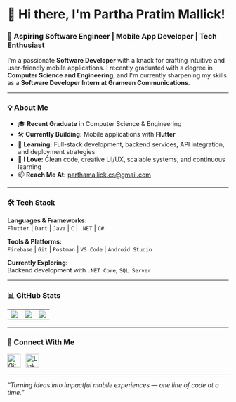 # 👋 Hi there, I'm Partha Pratim Mallick!

### 🚀 Aspiring Software Engineer | Mobile App Developer | Tech Enthusiast

I'm a passionate **Software Developer** with a knack for crafting intuitive and user-friendly mobile applications. I recently graduated with a degree in **Computer Science and Engineering**, and I'm currently sharpening my skills as a **Software Developer Intern at Grameen Communications**.

---

### 💡 About Me

- 🎓 **Recent Graduate** in Computer Science & Engineering  
- 🛠️ **Currently Building:** Mobile applications with **Flutter**  
- 🌱 **Learning:** Full-stack development, backend services, API integration, and deployment strategies  
- 💬 **I Love:** Clean code, creative UI/UX, scalable systems, and continuous learning  
- 📫 **Reach Me At:** [parthamallick.cs@gmail.com](mailto:parthamallick.cs@gmail.com)

---

### 🛠️ Tech Stack

**Languages & Frameworks:**  
`Flutter` | `Dart` | `Java` | `C` | `.NET` | `C#`  

**Tools & Platforms:**  
`Firebase` | `Git` | `Postman` | `VS Code` | `Android Studio`  

**Currently Exploring:**  
Backend development with `.NET Core`, `SQL Server`

---

### 📊 GitHub Stats

<table>
  <tr>
    <td><img src="https://github-readme-stats.vercel.app/api/top-langs/?username=parthamallick49&layout=compact&theme=default" /></td>
    <td><img src="https://github-readme-stats.vercel.app/api?username=parthamallick49&show_icons=true&theme=default&count_private=true" /></td>
    <td><img src="https://streak-stats.demolab.com?user=parthamallick49&theme=default" /></td>
  </tr>
</table>


---

### 🔗 Connect With Me

[<img src="https://cdn.jsdelivr.net/npm/simple-icons@3.0.1/icons/github.svg" alt="GitHub" height="30">](https://github.com/parthamallick49) &nbsp;
[<img src="https://cdn.jsdelivr.net/npm/simple-icons@3.0.1/icons/linkedin.svg" alt="LinkedIn" height="30">](https://www.linkedin.com/in/parthamalllick/)

---

_“Turning ideas into impactful mobile experiences — one line of code at a time.”_
